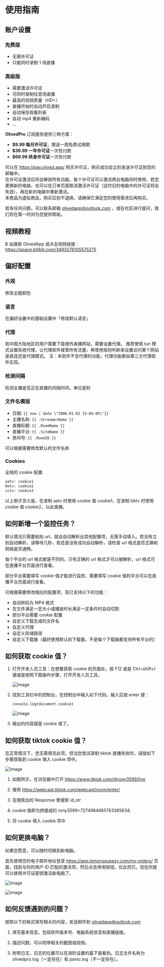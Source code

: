 # 使用指南

## 账户设置

### 免费版

- 无需许可证
- 只能同时录制 1 场直播

### 高级版

- 需要激活许可证
- 可同时录制任意场直播
- 最高的视频质量（HD+）
- 直播开始时自动开启录制
- 自动保存观看列表
- 自动 mp4 重新编码
- ...

**OlivedPro** 订阅服务提供三种方案：

- **$9.99 每月许可证**，赠送一周免费试用期
- **$39.99 一年许可证**一次性付款
- **$69.99 终身许可证**一次性付款

可以在 https://pay.olived.app/ 购买许可证，购买成功会立刻发送许可证到您的邮箱中。  
在许可证激活后将会解锁所有功能。每个许可证可以激活两台电脑同时使用，若您更换新的电脑，也可以在订单页面取消激活许可证（这时旧的电脑中的许可证将会失效），再在新的电脑中重新激活。  
本商品为虚拟商品，购买后恕不退换。请确保它满足您的使用需求后再购买。

若有任何问题，可以联系邮箱 olivedapp@outlook.com ，或在社区进行提问，我们将在第一时间为您提供帮助。

## 视频教程

B 站搜索 OlivedApp 或点击视频链接：https://space.bilibili.com/3493276105575275

## 偏好配置

### 外观

修改主题颜色

### 语言

在偏好设置中的基础设置中「修改默认语言」

### 代理

若中国大陆地区的用户需要下载境外直播网站，需要设置代理。
推荐使用 tun 模式设置系统代理，让代理软件接管所有流量，再使用规则判断来设置访问某个网站是直连还是代理模式。
注：本软件不含代理的功能，代理功能都由第三方代理软件实现。

### 检测间隔

检测主播是否正在直播的间隔时间，单位是秒

### 文件名模版

- 日期: `{{ now | date \"2006-01-02 15-04-05\"}}`
- 主播名称: `{{ .StreamerName }}`
- 直播标题: `{{ .RoomName }}`
- 直播平台: `{{ .SiteName }}`
- 房间号: `{{ .RoomID }}`

可以根据需要修改默认的文件名称

### Cookies

全局的 cookie 配置

```sh
aatv: cookie1
bbtv: cookie2
cctv: cookie3
```

以上例子含义是，在录制 aatv 时使用 cookie 值 cookie1，在录制 bbtv 时使用 cookie 值 cookie2，以此类推。

## 如何新增一个监控任务？

默认情况只需要粘贴 url，就会自动解析出其他配置项，无需手动填入。若没有立刻自动解析，请等待几秒，若还是没有成功自动解析，请检查 url 格式是否正确和网络是否通畅。

每个平台的 url 格式都是不同的，只有正确的 url 格式才可以被解析，url 格式可在直播平台页面进行查看。

部分平台需要填写 cookie 值才能进行监控，需要填写 cookie 值的平台可以在直播平台页面进行查看。

可根据需要修改相应的配置项，现已支持以下的功能：

- 自动转码为 MP4 格式
- 在文件满足一定大小或播放时长满足一定条件时自动切割
- 部分平台需要 cookie 配置
- 自定义下载生成的文件名
- 自定义代理
- 自定义存储路径
- 自定义下载器（最好使用默认的下载器，不是每个下载器都支持所有平台的）

## 如何获取 cookie 值？

1. 打开开发人员工具：在想要获取 cookie 的页面处，按 F12 或是 Ctrl+shift+I 键或是按照下图操作步骤，打开开发人员工具。

   ![image](/img/guide/zh-Hans/1.png)

2. 找到工具栏中的控制台，在控制台中输入如下代码，输入后按 enter 键：

   ```sh
   console.log(document.cookie)
   ```

   ![image](/img/guide/zh-Hans/2.png)

3. 输出的内容就是 cookie 值了。

## 如何获取 tiktok cookie 值？

在正常情况下，您无需填充此项。但当您尝试录制 tiktok 直播失败时，请按如下步骤获取到 cookie 填入 cookie 项中。

![image](/img/guide/zh-Hans/5.png)

1. 如图所示，在浏览器中打开 https://www.tiktok.com/@rony3599/live

2. 搜索 https://webcast.tiktok.com/webcast/room/enter/

3. 在搜索出的 Response 里搜索 id_str

4. cookie 值即为拼接成的 rony3599=7274984685763365634;

5. 将 cookie 填入 cookie 项中

## 如何更换电脑？

如果您愿意，可以随时切换到新电脑。

首先使用您的电子邮件地址登录 https://app.lemonsqueezy.com/my-orders/ 页面，找到与你的用户 ID 匹配的激活项，然后点击停用按钮。仅此而已，现在你就可以使用许可证密钥激活新电脑了。

![image](/img/guide/zh-Hans/3.png)

![image](/img/guide/zh-Hans/4.png)

## 如何反馈遇到的问题？

按照以下的格式填写相关的内容，发送邮件到 olivedapp@outlook.com

1. 填写基本信息，包括软件版本号、电脑系统信息和直播链接。

2. 描述问题，可以附带相关的截图或视频。

3. 附带日志，日志的位置可以在进阶设置的最下面看到。日志文件名称为 olivedpro.log（一定存在）和 panic.log（不一定存在）。
